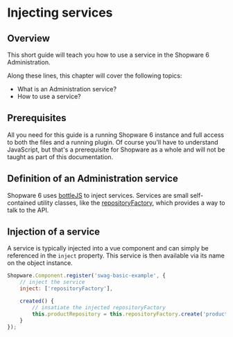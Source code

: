 # Injecting services

## Overview

This short guide will teach you how to use a service in the Shopware 6 Administration.

Along these lines, this chapter will cover the following topics:

* What is an Administration service?
* How to use a service?

## Prerequisites

All you need for this guide is a running Shopware 6 instance and full access to both the files and a running plugin.
Of course you'll have to understand JavaScript, but that's a prerequisite for Shopware as a whole and will not be taught as part of this documentation.

## Definition of an Administration service

Shopware 6 uses [bottleJS](https://github.com/young-steveo/bottlejs) to inject services.
Services are small self-contained utility classes, like the [repositoryFactory](https://github.com/shopware/platform/blob/v6.3.4.1/src/Administration/Resources/app/administration/src/core/data-new/repository-factory.data.js), which provides a way to talk to the API.

## Injection of a service

A service is typically injected into a vue component and can simply be referenced in the `inject` property.
This service is then available via its name on the object instance.

```javascript
Shopware.Component.register('swag-basic-example', {
    // inject the service
    inject: ['repositoryFactory'],

    created() {
        // insatiate the injected repositoryFactory 
        this.productRepository = this.repositoryFactory.create('product')
    }
});
```
